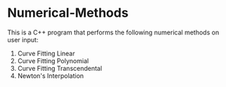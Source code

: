 # Numerical-Methods
This is a C++ program that performs the following numerical methods on user input:
 1. Curve Fitting Linear
 2. Curve Fitting Polynomial
 3. Curve Fitting Transcendental
 4. Newton's Interpolation
